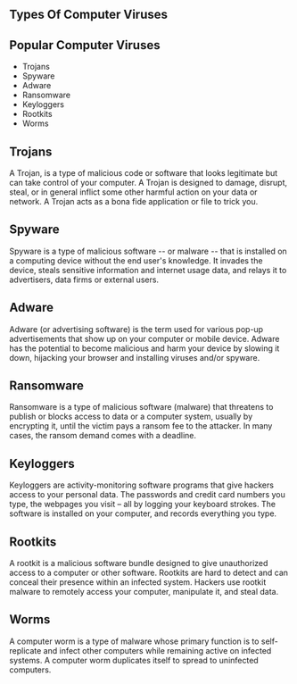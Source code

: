 ## Types Of Computer Viruses

## Popular Computer Viruses
- Trojans
- Spyware
- Adware
- Ransomware
- Keyloggers
- Rootkits
- Worms

## Trojans
A Trojan, is a type of malicious code or software that looks legitimate but can take control of your computer. A Trojan is designed to damage, disrupt, steal, or in general inflict some other harmful action on your data or network. A Trojan acts as a bona fide application or file to trick you.

## Spyware
Spyware is a type of malicious software -- or malware -- that is installed on a computing device without the end user's knowledge. It invades the device, steals sensitive information and internet usage data, and relays it to advertisers, data firms or external users.

## Adware 
Adware (or advertising software) is the term used for various pop-up advertisements that show up on your computer or mobile device. Adware has the potential to become malicious and harm your device by slowing it down, hijacking your browser and installing viruses and/or spyware.

## Ransomware
Ransomware is a type of malicious software (malware) that threatens to publish or blocks access to data or a computer system, usually by encrypting it, until the victim pays a ransom fee to the attacker. In many cases, the ransom demand comes with a deadline.

## Keyloggers
Keyloggers are activity-monitoring software programs that give hackers access to your personal data. The passwords and credit card numbers you type, the webpages you visit – all by logging your keyboard strokes. The software is installed on your computer, and records everything you type.

## Rootkits
A rootkit is a malicious software bundle designed to give unauthorized access to a computer or other software. Rootkits are hard to detect and can conceal their presence within an infected system. Hackers use rootkit malware to remotely access your computer, manipulate it, and steal data.

## Worms
A computer worm is a type of malware whose primary function is to self-replicate and infect other computers while remaining active on infected systems. A computer worm duplicates itself to spread to uninfected computers.